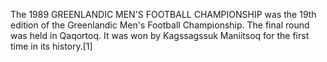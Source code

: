 The 1989 GREENLANDIC MEN'S FOOTBALL CHAMPIONSHIP was the 19th edition of the Greenlandic Men's Football Championship. The final round was held in Qaqortoq. It was won by Kagssagssuk Maniitsoq for the first time in its history.[1]
